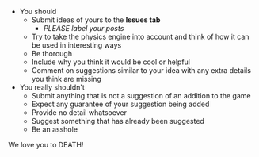 - You should
  - Submit ideas of yours to the **Issues tab**
    - *PLEASE label your posts*
  - Try to take the physics engine into account and think of how it can be used in interesting ways
  - Be thorough
  - Include why you think it would be cool or helpful
  - Comment on suggestions similar to your idea with any extra details you think are missing
- You really shouldn't
  - Submit anything that is not a suggestion of an addition to the game
  - Expect any guarantee of your suggestion being added
  - Provide no detail whatsoever
  - Suggest something that has already been suggested
  - Be an asshole

We love you to DEATH!
